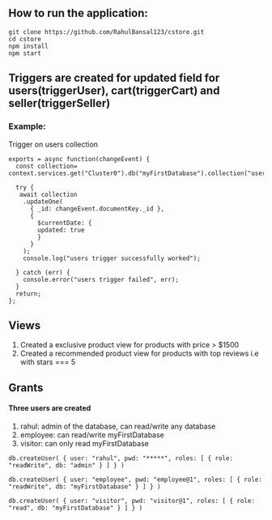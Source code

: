## How to run the application:

```
git clone https://github.com/RahulBansal123/cstore.git
cd cstore
npm install
npm start

```

## Triggers are created for updated field for users(triggerUser), cart(triggerCart) and seller(triggerSeller)

### Example:

Trigger on users collection

```
exports = async function(changeEvent) {
  const collection= context.services.get("Cluster0").db("myFirstDatabase").collection("users");

  try {
   await collection
    .updateOne(
      { _id: changeEvent.documentKey._id },
      {
        $currentDate: {
        updated: true
        }
      }
    );
    console.log("users trigger successfully worked");

  } catch (err) {
    console.error("users trigger failed", err);
  }
  return;
};
```

## Views

1. Created a exclusive product view for products with price > $1500
2. Created a recommended product view for products with top reviews i.e with stars === 5

## Grants

#### Three users are created

1. rahul: admin of the database, can read/write any database
2. employee: can read/write myFirstDatabase
3. visitor: can only read myFirstDatabase

```
db.createUser( { user: "rahul", pwd: "*****", roles: [ { role: "readWrite", db: "admin" } ] } )

db.createUser( { user: "employee", pwd: "employee@1", roles: [ { role: "readWrite", db: "myFirstDatabase" } ] } )

db.createUser( { user: "visitor", pwd: "visitor@1", roles: [ { role: "read", db: "myFirstDatabase" } ] } )
```
